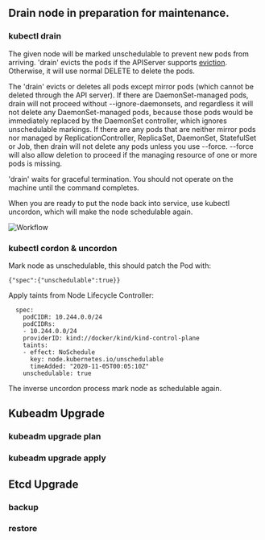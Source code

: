 
## Drain node in preparation for maintenance.

### kubectl drain

The given node will be marked unschedulable to prevent new pods from arriving.
'drain' evicts the pods if the APIServer supports
[eviction](http://kubernetes.io/docs/admin/disruptions/). Otherwise, it will use normal
DELETE to delete the pods.

The 'drain' evicts or deletes all pods except mirror pods (which cannot be deleted through
the API server).  If there are DaemonSet-managed pods, drain will not proceed
without --ignore-daemonsets, and regardless it will not delete any
DaemonSet-managed pods, because those pods would be immediately replaced by the
DaemonSet controller, which ignores unschedulable markings.  If there are any
pods that are neither mirror pods nor managed by ReplicationController,
ReplicaSet, DaemonSet, StatefulSet or Job, then drain will not delete any pods unless you
use --force.  --force will also allow deletion to proceed if the managing resource of one
or more pods is missing.

'drain' waits for graceful termination. You should not operate on the machine until
the command completes.

When you are ready to put the node back into service, use kubectl uncordon, which
will make the node schedulable again.

![Workflow](http://kubernetes.io/images/docs/kubectl_drain.svg)

### kubectl cordon & uncordon

Mark node as unschedulable, this should patch the Pod with:
 
```
{"spec":{"unschedulable":true}}
```

Apply taints from Node Lifecycle Controller: 

```
  spec:
    podCIDR: 10.244.0.0/24
    podCIDRs:
    - 10.244.0.0/24
    providerID: kind://docker/kind/kind-control-plane
    taints:
    - effect: NoSchedule
      key: node.kubernetes.io/unschedulable
      timeAdded: "2020-11-05T00:05:10Z"
    unschedulable: true
```

The inverse uncordon process mark node as schedulable again.

## Kubeadm Upgrade

### kubeadm upgrade plan
### kubeadm upgrade apply

## Etcd Upgrade

### backup
### restore

